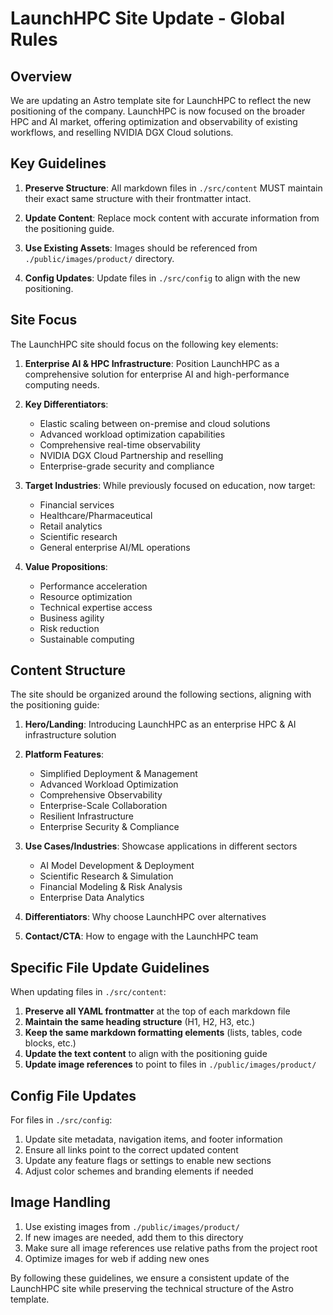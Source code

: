 # LaunchHPC Site Update - Global Rules

## Overview

We are updating an Astro template site for LaunchHPC to reflect the new positioning of the company. LaunchHPC is now focused on the broader HPC and AI market, offering optimization and observability of existing workflows, and reselling NVIDIA DGX Cloud solutions.

## Key Guidelines

1. **Preserve Structure**: All markdown files in `./src/content` MUST maintain their exact same structure with their frontmatter intact.

2. **Update Content**: Replace mock content with accurate information from the positioning guide.

3. **Use Existing Assets**: Images should be referenced from `./public/images/product/` directory.

4. **Config Updates**: Update files in `./src/config` to align with the new positioning.

## Site Focus

The LaunchHPC site should focus on the following key elements:

1. **Enterprise AI & HPC Infrastructure**: Position LaunchHPC as a comprehensive solution for enterprise AI and high-performance computing needs.

2. **Key Differentiators**:

   - Elastic scaling between on-premise and cloud solutions
   - Advanced workload optimization capabilities
   - Comprehensive real-time observability
   - NVIDIA DGX Cloud Partnership and reselling
   - Enterprise-grade security and compliance

3. **Target Industries**: While previously focused on education, now target:

   - Financial services
   - Healthcare/Pharmaceutical
   - Retail analytics
   - Scientific research
   - General enterprise AI/ML operations

4. **Value Propositions**:
   - Performance acceleration
   - Resource optimization
   - Technical expertise access
   - Business agility
   - Risk reduction
   - Sustainable computing

## Content Structure

The site should be organized around the following sections, aligning with the positioning guide:

1. **Hero/Landing**: Introducing LaunchHPC as an enterprise HPC & AI infrastructure solution

2. **Platform Features**:

   - Simplified Deployment & Management
   - Advanced Workload Optimization
   - Comprehensive Observability
   - Enterprise-Scale Collaboration
   - Resilient Infrastructure
   - Enterprise Security & Compliance

3. **Use Cases/Industries**: Showcase applications in different sectors

   - AI Model Development & Deployment
   - Scientific Research & Simulation
   - Financial Modeling & Risk Analysis
   - Enterprise Data Analytics

4. **Differentiators**: Why choose LaunchHPC over alternatives

5. **Contact/CTA**: How to engage with the LaunchHPC team

## Specific File Update Guidelines

When updating files in `./src/content`:

1. **Preserve all YAML frontmatter** at the top of each markdown file
2. **Maintain the same heading structure** (H1, H2, H3, etc.)
3. **Keep the same markdown formatting elements** (lists, tables, code blocks, etc.)
4. **Update the text content** to align with the positioning guide
5. **Update image references** to point to files in `./public/images/product/`

## Config File Updates

For files in `./src/config`:

1. Update site metadata, navigation items, and footer information
2. Ensure all links point to the correct updated content
3. Update any feature flags or settings to enable new sections
4. Adjust color schemes and branding elements if needed

## Image Handling

1. Use existing images from `./public/images/product/`
2. If new images are needed, add them to this directory
3. Make sure all image references use relative paths from the project root
4. Optimize images for web if adding new ones

By following these guidelines, we ensure a consistent update of the LaunchHPC site while preserving the technical structure of the Astro template.
